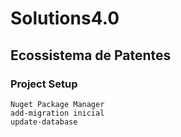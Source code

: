 # Solutions4.0

## Ecossistema de Patentes

### Project Setup
``` 
Nuget Package Manager 
add-migration inicial
update-database
````


